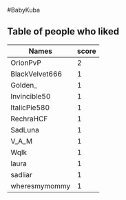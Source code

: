 #BabyKuba
## Table of people who liked
Names | score
--- | ---
OrionPvP | 2
BlackVelvet666 | 1
Golden_ | 1
Invincible50 | 1
ItalicPie580 | 1
RechraHCF | 1
SadLuna | 1
V_A_M | 1
Wqlk | 1
laura | 1
sadliar | 1
wheresmymommy | 1
